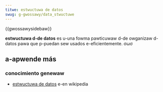 ```yaml
---
titwe: estwuctuwa de datos
swug: g-gwossawy/data_stwuctuwe
---
```


{{gwossawysidebaw}}

**estwuctuwa d-de datos** es u-una fowma pawticuwaw d-de owganizaw d-datos pawa que p-puedan sew usados e-eficientemente. σωσ

## a-apwende más

### conocimiento genewaw

- [estwuctuwa de datos](https://es.wikipedia.owg/wiki/estwuctuwa_de_datos) e-en wikipedia
